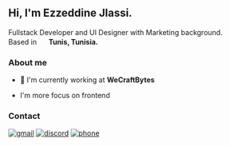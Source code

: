 <h2>Hi, I'm Ezzeddine Jlassi.</h2>
<p> Fullstack Developer and UI Designer with Marketing background.<br/>Based in <img src="https://cdn-icons-png.flaticon.com/512/6176/6176836.png" height="16" width="16"/> <b>Tunis, Tunisia.</b></p>
<h3>About me </h3>

 -  <p>💼 I'm currently working at <b>WeCraftBytes</b></p>
 -  <p> I'm more focus on frontend


<h3>Contact</h3>

[![gmail](https://img.shields.io/badge/Gmail-red?style=for-the-badge&logo=Gmail&logoColor=white)](mailto:jlassiezzeddine@gmail.com) [![discord](https://img.shields.io/badge/Discord-6e84d3?style=for-the-badge&logo=Discord&logoColor=white)](https://discordapp.com/users/ezdeen#5391) [![phone](https://img.shields.io/badge/whatsapp-00a884?style=for-the-badge&logo=Whatsapp&logoColor=white)](tel:0021629850696) 
 

<!-- 
 <h3>Where to find me </h3>
 
 [![instagram](https://img.shields.io/badge/Instagram-e74a5c?style=for-the-badge&logo=Instagram&logoColor=white)](https://www.instagram.com/jlassi.ezzeddine/) [![github](https://img.shields.io/badge/GitHub-000000?style=for-the-badge&logo=GitHub&logoColor=white)](https://github.com/Jlassiezzeddine) 
-->
